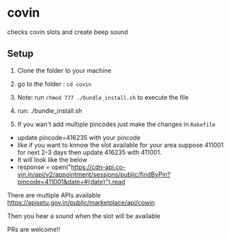# covin
checks covin slots and create beep sound

## Setup
1. Clone the folder to your machine

2. go to the folder : `cd covin`

3. Note: run `chmod 777 ./bundle_install.sh` to execute the file

4. run: ./bundle_install.sh 

5. If you wan't add multiple pincodes just make the changes in `Rakefile`
 - update pincode=416235 with your pincode
 - like if you want to knnow the slot available for your area suppose 411001 for next 2-3 days then update 416235 with 411001.
 - It will look like the below
 - response = open("https://cdn-api.co-vin.in/api/v2/appointment/sessions/public/findByPin?pincode=411001&date=#{date}").read

There are multiple APIs available https://apisetu.gov.in/public/marketplace/api/cowin


Then you hear a sound when the slot will be available 


PRs are welcome!!
